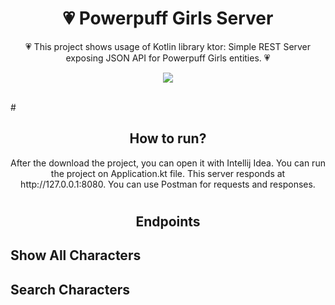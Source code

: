 #  <h1 align="center">💗 Powerpuff Girls Server</h1>

<p align="center">  
💗 This project shows usage of Kotlin library ktor: Simple REST Server exposing JSON API for Powerpuff Girls entities. 💗
</p>
<p align="center">
<img src="https://github.com/betulnecanli/PowerpuffGirlsServer/blob/master/banner/ppgbnnr.png?raw=true"/>
</p>

</br>
# <h2 align="center">How to run?</h2>
<p align="center"> 
After the download the project, you can open it with Intellij Idea. 
You can run the project on Application.kt file.
This server responds at http://127.0.0.1:8080.
You can use Postman for requests and responses.
</p>

# <h2 align="center">Endpoints</h2>
## Show All Characters 
## Search Characters 
